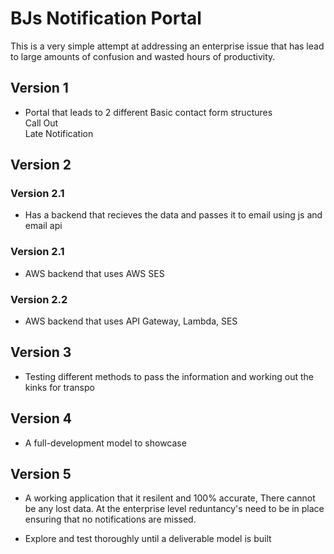 # BJs Notification Portal
This is a very simple attempt at addressing an enterprise issue that has lead to large amounts of confusion and wasted hours of productivity.<br>
## Version 1
- Portal that leads to 2 different Basic contact form structures
<br>Call Out<br>Late Notification

## Version 2
### Version 2.1
- Has a backend that recieves the data and passes it to email using js and email api
### Version 2.1
- AWS backend that uses AWS SES 
### Version 2.2
- AWS backend that uses API Gateway, Lambda, SES 

## Version 3
- Testing different methods to pass the information and working out the kinks for transpo

## Version 4
- A full-development model to showcase

## Version 5
- A working application that it resilent and 100% accurate, There cannot be any lost data. At the enterprise level reduntancy's need to be in place ensuring that no notifications are missed.
* Explore and test thoroughly until a deliverable model is built 
